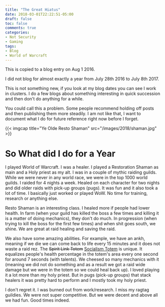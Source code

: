 ```yaml
---
title: "The Great Hiatus"
date: 2018-03-01T22:22:51-05:00
draft: false
toc: false
comments: true
categories:
- Not Security
- Gaming
tags:
- Blog
- World of Warcraft
---
```


This is copied to a blog entry on Aug 1 2016.

I did not blog for almost exactly a year from July 28th 2016 to July 8th 2017.

This is not something new, if you look at my blog dates you can see I work in clusters. I do a few blogs about something interesting in quick succession and then don't do anything for a while.

You could call this a problem. Some people recommend holding off posts and then publishing them more steadily. I am not like that, I want to document what I do for future reference right now before I forget.

<!--more-->

{{< imgcap title="Ye Olde Resto Shaman" src="/images/2018/shaman.jpg" >}}

# So What did I do for a Year
I played World of Warcraft. I was a healer. I played a Restoration Shaman as main and a Holy priest as my alt. I was in a couple of mythic raiding guilds. While we were never in any world race, we were in the top 1000 world guilds. I raided for 4 nights a week. Healed on each character for two nights and did older raids with pick-up groups (pugs). It was fun and it also took a lot of time. I basically just worked or played WoW. No time for training, research or anything else.

Resto Shaman is an interesting class. I healed more if people had lower health. In farm (when your guild has killed the boss a few times and killing it is a matter of doing mechanics), they don't do much. In progression (when trying to kill the boss for the first few times) and when shit goes south, we shine. We are great at raid healing and saving the raid.

We also have some amazing abilities. For example, we have an ankh, meaning if we die we can come back to life every 15 minutes and it does not waste a raid rez. The ~~Spirit Link Totem~~ [Socialism Totem](http://www.wowhead.com/spell=98008/spirit-link-totem) is unique. It equalizes people's health percentage in the totem's area every one second for around 7 seconds (with talents). We cheesed so many mechanics with it (meaning we did not do something and as a result we got a raid wide damage but we were in the totem so we could heal back up). I loved playing it a lot more than my holy priest. But in pugs (pick-up groups) that stack healers it was pretty hard to perform and I mostly took my holy priest.

I don't regret it. I was burned out from work/research. I miss my ragtag guildies. We were not super competitive. But we were decent and above all we had fun. Good times indeed.
